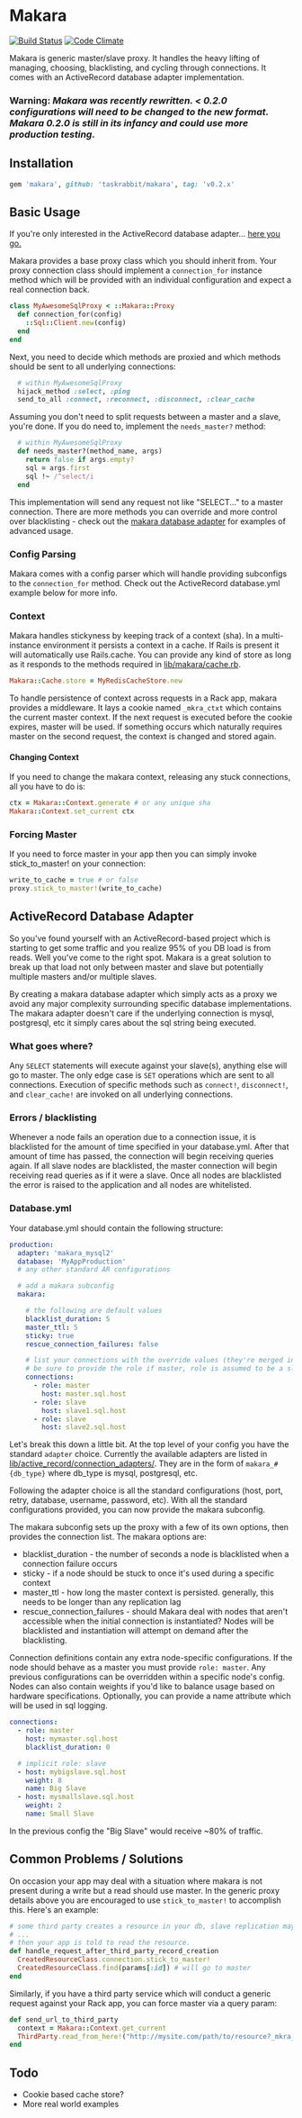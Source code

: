# Makara

[![Build Status](https://travis-ci.org/taskrabbit/makara.png?branch=master)](https://travis-ci.org/taskrabbit/makara)
[![Code Climate](https://codeclimate.com/repos/526886a7f3ea00679b00cae6/badges/7905f7a000492a1078f7/gpa.png)](https://codeclimate.com/repos/526886a7f3ea00679b00cae6/feed)


Makara is generic master/slave proxy. It handles the heavy lifting of managing, choosing, blacklisting, and cycling through connections. It comes with an ActiveRecord database adapter implementation.

### Warning: *Makara was recently rewritten. < 0.2.0 configurations will need to be changed to the new format. Makara 0.2.0 is still in its infancy and could use more production testing.*

## Installation

```ruby
gem 'makara', github: 'taskrabbit/makara', tag: 'v0.2.x'
```

## Basic Usage

If you're only interested in the ActiveRecord database adapter... [here you go.](#activerecord-database-adapter)

Makara provides a base proxy class which you should inherit from. Your proxy connection class should implement a `connection_for` instance method which will be provided with an individual configuration and expect a real connection back.

```ruby
class MyAwesomeSqlProxy < ::Makara::Proxy
  def connection_for(config)
    ::Sql::Client.new(config)
  end
end
```

Next, you need to decide which methods are proxied and which methods should be sent to all underlying connections:

```ruby
  # within MyAwesomeSqlProxy
  hijack_method :select, :ping
  send_to_all :connect, :reconnect, :disconnect, :clear_cache
```

Assuming you don't need to split requests between a master and a slave, you're done. If you do need to, implement the `needs_master?` method:

```ruby
  # within MyAwesomeSqlProxy
  def needs_master?(method_name, args)
    return false if args.empty?
    sql = args.first
    sql !~ /^select/i
  end
```

This implementation will send any request not like "SELECT..." to a master connection. There are more methods you can override and more control over blacklisting - check out the [makara database adapter](lib/active_record/connection_adapters/makara_abstract_adapter.rb) for examples of advanced usage.

### Config Parsing

Makara comes with a config parser which will handle providing subconfigs to the `connection_for` method. Check out the ActiveRecord database.yml example below for more info.

### Context

Makara handles stickyness by keeping track of a context (sha). In a multi-instance environment it persists a context in a cache. If Rails is present it will automatically use Rails.cache. You can provide any kind of store as long as it responds to the methods required in [lib/makara/cache.rb](lib/makara/cache.rb).

```ruby
Makara::Cache.store = MyRedisCacheStore.new
```

To handle persistence of context across requests in a Rack app, makara provides a middleware. It lays a cookie named `_mkra_ctxt` which contains the current master context. If the next request is executed before the cookie expires, master will be used. If something occurs which naturally requires master on the second request, the context is changed and stored again.

#### Changing Context

If you need to change the makara context, releasing any stuck connections, all you have to do is:

```ruby
ctx = Makara::Context.generate # or any unique sha
Makara::Context.set_current ctx
```


### Forcing Master

If you need to force master in your app then you can simply invoke stick_to_master! on your connection:

```ruby
write_to_cache = true # or false
proxy.stick_to_master!(write_to_cache)
```

## ActiveRecord Database Adapter

So you've found yourself with an ActiveRecord-based project which is starting to get some traffic and you realize 95% of you DB load is from reads. Well you've come to the right spot. Makara is a great solution to break up that load not only between master and slave but potentially multiple masters and/or multiple slaves.

By creating a makara database adapter which simply acts as a proxy we avoid any major complexity surrounding specific database implementations. The makara adapter doesn't care if the underlying connection is mysql, postgresql, etc it simply cares about the sql string being executed.

### What goes where?

Any `SELECT` statements will execute against your slave(s), anything else will go to master. The only edge case is `SET` operations which are sent to all connections. Execution of specific methods such as `connect!`, `disconnect!`, and `clear_cache!` are invoked on all underlying connections.

### Errors / blacklisting

Whenever a node fails an operation due to a connection issue, it is blacklisted for the amount of time specified in your database.yml. After that amount of time has passed, the connection will begin receiving queries again. If all slave nodes are blacklisted, the master connection will begin receiving read queries as if it were a slave. Once all nodes are blacklisted the error is raised to the application and all nodes are whitelisted.

### Database.yml

Your database.yml should contain the following structure:

```yml
production:
  adapter: 'makara_mysql2'
  database: 'MyAppProduction'
  # any other standard AR configurations

  # add a makara subconfig
  makara:

    # the following are default values
    blacklist_duration: 5
    master_ttl: 5
    sticky: true
    rescue_connection_failures: false

    # list your connections with the override values (they're merged into the top-level config)
    # be sure to provide the role if master, role is assumed to be a slave if not provided
    connections:
      - role: master
        host: master.sql.host
      - role: slave
        host: slave1.sql.host
      - role: slave
        host: slave2.sql.host
```

Let's break this down a little bit. At the top level of your config you have the standard `adapter` choice. Currently the available adapters are listed in [lib/active_record/connection_adapters/](lib/active_record/connection_adapters/). They are in the form of `makara_#{db_type}` where db_type is mysql, postgresql, etc.

Following the adapter choice is all the standard configurations (host, port, retry, database, username, password, etc). With all the standard configurations provided, you can now provide the makara subconfig.

The makara subconfig sets up the proxy with a few of its own options, then provides the connection list. The makara options are:
* blacklist_duration - the number of seconds a node is blacklisted when a connection failure occurs
* sticky - if a node should be stuck to once it's used during a specific context
* master_ttl - how long the master context is persisted. generally, this needs to be longer than any replication lag
* rescue_connection_failures - should Makara deal with nodes that aren't accessible when the initial connection is instantiated? Nodes will be blacklisted and instantiation will attempt on demand after the blacklisting.

Connection definitions contain any extra node-specific configurations. If the node should behave as a master you must provide `role: master`. Any previous configurations can be overridden within a specific node's config. Nodes can also contain weights if you'd like to balance usage based on hardware specifications. Optionally, you can provide a name attribute which will be used in sql logging.

```yml
connections:
  - role: master
    host: mymaster.sql.host
    blacklist_duration: 0

  # implicit role: slave
  - host: mybigslave.sql.host
    weight: 8
    name: Big Slave
  - host: mysmallslave.sql.host
    weight: 2
    name: Small Slave
```

In the previous config the "Big Slave" would receive ~80% of traffic.

## Common Problems / Solutions

On occasion your app may deal with a situation where makara is not present during a write but a read should use master. In the generic proxy details above you are encouraged to use `stick_to_master!` to accomplish this. Here's an example:

```ruby
# some third party creates a resource in your db, slave replication may not have completed yet
# ...
# then your app is told to read the resource.
def handle_request_after_third_party_record_creation
  CreatedResourceClass.connection.stick_to_master!
  CreatedResourceClass.find(params[:id]) # will go to master
end
```

Similarly, if you have a third party service which will conduct a generic request against your Rack app, you can force master via a query param:

```ruby
def send_url_to_third_party
  context = Makara::Context.get_current
  ThirdParty.read_from_here!("http://mysite.com/path/to/resource?_mkra_ctxt=#{context}")
end
```

## Todo

* Cookie based cache store?
* More real world examples
